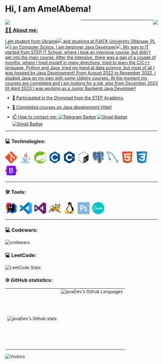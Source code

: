 # Hi, I am AmelAbema!

<div>
  <img src="https://media.giphy.com/media/pNN1wkWBfBhOt4txUP/giphy.gif" width="250px" align="left">
  <a href="https://thicc-thighs.de/" >
   <img src="https://lanyard-profile-readme.vercel.app/api/433690672910827543?theme=light&bg=809ecf&animated=false&hideDiscrim=true&borderRadius=30px&idleMessage=Probably%20doing%20something%20else..." align="right" />
</div>

---

### :man_technologist: About me:

I am student from Ukraine<img src="https://media.giphy.com/media/JsVzj7STYnTmpXGVdu/giphy.gif" width="30px"> and studying at PJATK University (Warsaw, PL<img src="https://media.giphy.com/media/LSia5mLwnZBNxyCVPy/giphy.gif" width="30px">) on Computer Scince. I am beginner Java Developer<img src="https://media.giphy.com/media/WUlplcMpOCEmTGBtBW/giphy.gif" width="30px">. My way to IT started from STEP IT School, where I took an intensive course, but didn't get into the main course. After the intensive, there was a gap of a couple of months, where I tried myself in many directions, tried to learn the C/C++ language, Python and Java, tried my hand at data science, but most of all I was hooked by Java Development! From August 2022 to November 2022, I studied Java on my own with some Udemy courses. At the moment my courses are completed and I am looking for a job, also from December 2023 till April 2023 I was working as a Junior Backend Java Developer!

- :telescope: Participated in the Olympiad from the STEP Academy.

- :seedling: Completed courses on Java development Hillel!

- :mailbox: How to contact me: [![Telegram Badge](https://img.shields.io/badge/-AmelAbema-blue?style=flat&logo=Telegram&logoColor=white)](https://t.me/Bloodlessdeath) [![Gmail Badge](https://img.shields.io/badge/-Gmail-red?style=flat&logo=Gmail&logoColor=white)](mailto:dogormous14@gmail.com) [![Gmail Badge](https://img.shields.io/badge/-abema-purple?style=flat&logo=Discord&logoColor=white)](https://discordapp.com/users/390569134724874241)

---

### 💻 Technologies:

<div>
  <img src="https://github.com/devicons/devicon/blob/master/icons/git/git-original.svg" title="git" alt="git" width="40" height="40"/>&nbsp
  <img src="https://github.com/devicons/devicon/blob/master/icons/java/java-original.svg" title="Java" alt="Java" width="40" height="40"/>&nbsp;
  <img src="https://github.com/devicons/devicon/blob/master/icons/spring/spring-original.svg" title="Spring" alt="Spring" width="40" height="40"/>&nbsp;
  <img src="https://github.com/devicons/devicon/blob/master/icons/c/c-plain.svg" title="C" alt="C" width="40" height="40"/>&nbsp;
  <img src="https://github.com/devicons/devicon/blob/master/icons/cplusplus/cplusplus-plain.svg" title="CPP" alt="CPP" width="40" height="40"/>&nbsp;
  <img src="https://github.com/devicons/devicon/blob/master/icons/bash/bash-original.svg" title="bash" alt="bash" width="40" height="40"/>&nbsp;
  <img src="https://github.com/devicons/devicon/blob/master/icons/postgresql/postgresql-original.svg" title="postgresql" alt="postgresql" width="40" height="40"/>&nbsp
  <img src="https://github.com/devicons/devicon/blob/master/icons/mysql/mysql-original.svg" title="mysql" alt="mysql" width="40" height="40"/>&nbsp;
  <img src="https://github.com/devicons/devicon/blob/master/icons/html5/html5-original.svg" title="html5" alt="html5" width="40" height="40"/>&nbsp
  <img src="https://github.com/devicons/devicon/blob/master/icons/css3/css3-original.svg" title="css" alt="css" width="40" height="40"/>&nbsp
  <img src="https://github.com/devicons/devicon/blob/master/icons/bootstrap/bootstrap-original.svg" title="bootstrap" alt="bootstrap" width="40" height="40"/>&nbsp
</div>

---

### 🛠 Tools:

<div>
  <img src="https://github.com/devicons/devicon/blob/master/icons/intellij/intellij-original.svg" title="intellij" alt="intellij" width="40" height="40"/>&nbsp;
  <img src="https://github.com/devicons/devicon/blob/master/icons/vscode/vscode-original.svg" title="vscode" alt="vscode" width="40" height="40"/>&nbsp;
  <img src="https://github.com/devicons/devicon/blob/master/icons/visualstudio/visualstudio-plain.svg" title="visualstudio" alt="visualstudio" width="40" height="40"/>&nbsp;
  <img src="https://github.com/devicons/devicon/blob/master/icons/tomcat/tomcat-original.svg" title="tomcat" alt="tomcat" width="40" height="40"/>&nbsp;
  <img src="https://github.com/devicons/devicon/blob/master/icons/linux/linux-original.svg" title="linux" alt="linux" width="40" height="40"/>&nbsp;
  <img src="https://github.com/devicons/devicon/blob/master/icons/photoshop/photoshop-plain.svg" title="photoshop" alt="photoshop" width="40" height="40"/>&nbsp;
  <img src="https://github.com/devicons/devicon/blob/master/icons/canva/canva-original.svg" title="canva" alt="canva" width="40" height="40"/>&nbsp;  
</div>

---

### 💻 Codewars:

![codewars](https://www.codewars.com/users/AmelAbema/badges/large)

### 💻 LeetCode:

![LeetCode Stats](https://leetcard.jacoblin.cool/AmelAbema?theme=dark&font=Baloo%202&ext=heatmap)

### ⚙️ GitHub statistics:

<table>
  <tr>
    <td>
      <img align="left" src="http://github-readme-streak-stats.herokuapp.com?user=AmelAbema&theme=dark&background=000000" alt="javaDev's Github stats" />
    </td>
    <td>
      <img height="195px" align="right" alt="javaDev's Github Languages" src="https://github-readme-stats-sigma-five.vercel.app/api/top-langs/?username=AmelAbema&layout=compact&theme=vision-friendly-dark" />
    </td>
  </tr>
</table>

![Visitors](https://api.visitorbadge.io/api/visitors?path=amelabema&labelColor=%23697689&countColor=%23ba68c8)
